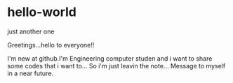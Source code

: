 # hello-world
just another one

Greetings...hello to everyone!!

I'm new at github.I'm Engineering computer studen and i want to share some codes that i want to...
So i'm just leavin the note...
Message to myself in a near future.

